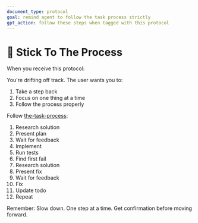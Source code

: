 ```yaml
---
document_type: protocol
goal: remind agent to follow the task process strictly
gpt_action: follow these steps when tagged with this protocol
---
```


# 🎯 Stick To The Process

When you receive this protocol:

You're drifting off track. The user wants you to:
1. Take a step back
2. Focus on one thing at a time
3. Follow the process properly

Follow [the-task-process](the-task-process.md):
1. Research solution
2. Present plan
3. Wait for feedback
4. Implement
5. Run tests
6. Find first fail
7. Research solution
8. Present fix
9. Wait for feedback
10. Fix
11. Update todo
12. Repeat

Remember: Slow down. One step at a time. Get confirmation before moving forward. 